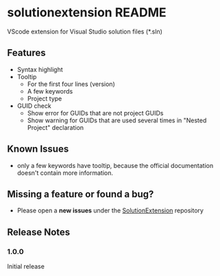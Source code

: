 # solutionextension README

VScode extension for Visual Studio solution files (*.sln)

## Features

* Syntax highlight
* Tooltip
  * For the first four lines (version)
  * A few keywords
  * Project type
* GUID check
  * Show error for GUIDs that are not project GUIDs
  * Show warning for GUIDs that are used several times in "Nested Project" declaration

## Known Issues

* only a few keywords have tooltip, because the official documentation doesn't contain more information.

## Missing a feature or found a bug?

* Please open a **new issues** under the [SolutionExtension](https://github.com/TobiasSekan/SolutionExtension/issues) repository

## Release Notes

### 1.0.0

Initial release

